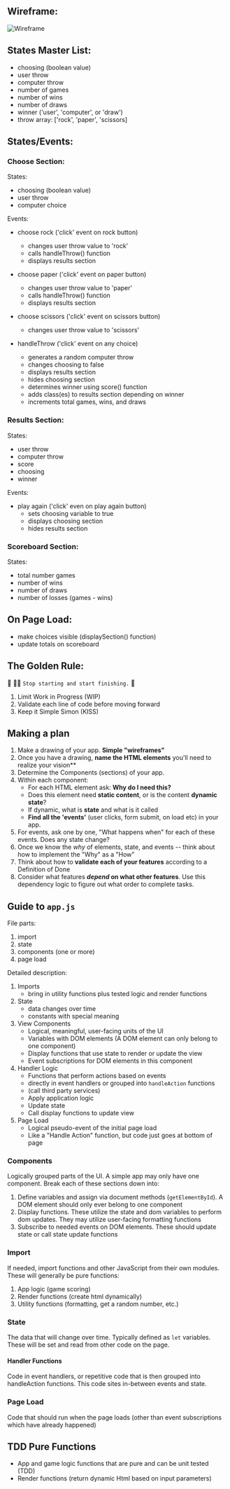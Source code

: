 ## Wireframe:

![Wireframe](/assets/wireframe.png)

## States Master List:

- choosing (boolean value)
- user throw
- computer throw
- number of games
- number of wins
- number of draws
- winner ('user', 'computer', or 'draw')
- throw array: ['rock', 'paper', 'scissors]

## States/Events:

### Choose Section:

States:

- choosing (boolean value)
- user throw
- computer choice

Events:

- choose rock ('click' event on rock button)

    - changes user throw value to 'rock'
    - calls handleThrow() function
    - displays results section

- choose paper ('click' event on paper button)

    - changes user throw value to 'paper'
    - calls handleThrow() function
    - displays results section

- choose scissors ('click' event on scissors button)

    - changes user throw value to 'scissors'

- handleThrow ('click' event on any choice)

    - generates a random computer throw
    - changes choosing to false
    - displays results section
    - hides choosing section
    - determines winner using score() function
    - adds class(es) to results section depending on winner
    - increments total games, wins, and draws

### Results Section:

States:
- user throw
- computer throw
- score
- choosing
- winner

Events:
- play again ('click' even on play again button)
    - sets choosing variable to true
    - displays choosing section
    - hides results section

### Scoreboard Section:

States:
- total number games
- number of wins
- number of draws
- number of losses (games - wins)


## On Page Load:
- make choices visible (displaySection() function)
- update totals on scoreboard

## The Golden Rule:

🦸 🦸‍♂️ `Stop starting and start finishing.` 🏁

1. Limit Work in Progress (WIP)
1. Validate each line of code before moving forward
1. Keep it Simple Simon (KISS)

## Making a plan

1. Make a drawing of your app. **Simple "wireframes"**
1. Once you have a drawing, **name the HTML elements** you'll need to realize your vision**
1. Determine the Components (sections) of your app.
1. Within each component:
    - For each HTML element ask: **Why do I need this?**
    - Does this element need **static content**, or is the content **dynamic state**?
    - If dynamic, what is **state** and what is it called
    - **Find all the 'events'** (user clicks, form submit, on load etc) in your app. 
1. For events, ask one by one, "What happens when" for each of these events. Does any state change?
1. Once we know the _why_ of elements, state, and events -- think about how to implement the "Why" as a "How"
1. Think about how to **validate each of your features** according to a Definition of Done
1. Consider what features **_depend_ on what other features**. Use this dependency logic to figure out what order to complete tasks.

## Guide to `app.js`

File parts:

1. import
2. state
3. components (one or more)
4. page load

Detailed description:

1. Imports 
    - bring in utility functions plus tested logic and render functions
1. State
    - data changes over time
    - constants with special meaning
1. View Components
    - Logical, meaningful, user-facing units of the UI 
    - Variables with DOM elements (A DOM element can only belong to one component)
    - Display functions that use state to render or update the view
    - Event subscriptions for DOM elements in this component
1. Handler Logic
    - Functions that perform actions based on events
    - directly in event handlers or grouped into `handleAction` functions
    - (call third party services)
    - Apply application logic
    - Update state
    - Call display functions to update view
1. Page Load
    - Logical pseudo-event of the initial page load
    - Like a "Handle Action" function, but code just goes at bottom of page

### Components

Logically grouped parts of the UI. A simple app may only have one component. Break each of these sections down into:

1. Define variables and assign via document methods (`getElementById`). A DOM element should only ever belong to one component
1. Display functions. These utilize the state and dom variables to perform dom updates. They may utilize user-facing formatting functions
1. Subscribe to needed events on DOM elements. These should update state or call state update functions

### Import

If needed, import functions and other JavaScript from their own modules. These will generally be pure functions:

1. App logic (game scoring)
1. Render functions (create html dynamically)
1. Utility functions (formatting, get a random number, etc.)

### State

The data that will change over time. Typically defined as `let` variables. These will be set and read from other code on the page.

#### Handler Functions

Code in event handlers, or repetitive code that is then grouped into handleAction functions. This code sites in-between events and state.

### Page Load

Code that should run when the page loads (other than event subscriptions which have already happened)

## TDD Pure Functions

- App and game logic functions that are pure and can be unit tested (TDD)
- Render functions (return dynamic Html based on input parameters)